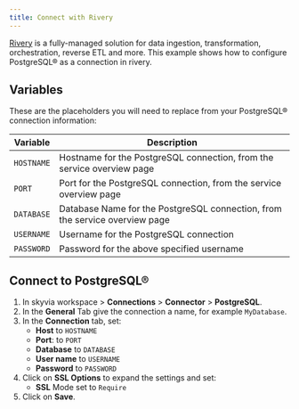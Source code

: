 ```yaml
---
title: Connect with Rivery
---
```


[Rivery](https://rivery.io/) is a fully-managed solution for data
ingestion, transformation, orchestration, reverse ETL and more. This
example shows how to configure PostgreSQL® as a connection in rivery.

## Variables

These are the placeholders you will need to replace from your
PostgreSQL® connection information:

| Variable   | Description                                                                 |
| ---------- | --------------------------------------------------------------------------- |
| `HOSTNAME` | Hostname for the PostgreSQL connection, from the service overview page      |
| `PORT`     | Port for the PostgreSQL connection, from the service overview page          |
| `DATABASE` | Database Name for the PostgreSQL connection, from the service overview page |
| `USERNAME` | Username for the PostgreSQL connection                                      |
| `PASSWORD` | Password for the above specified username                                   |

## Connect to PostgreSQL®

1.  In skyvia workspace > **Connections** > **Connector** >
    **PostgreSQL**.
2.  In the **General** Tab give the connection a name, for example
    `MyDatabase`.
3.  In the **Connection** tab, set:
    -   **Host** to `HOSTNAME`
    -   **Port**: to `PORT`
    -   **Database** to `DATABASE`
    -   **User name** to `USERNAME`
    -   **Password** to `PASSWORD`
4.  Click on **SSL Options** to expand the settings and set:
    -   **SSL** Mode set to `Require`
5.  Click on **Save**.
